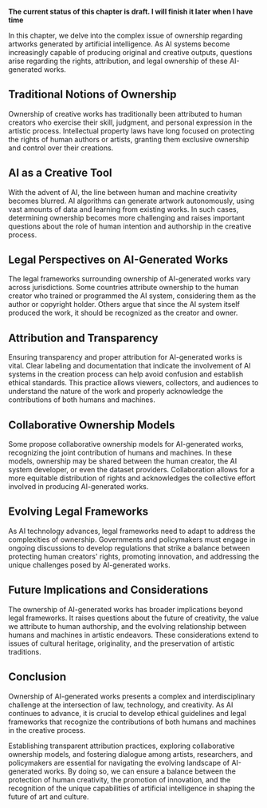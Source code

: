 **The current status of this chapter is draft. I will finish it later when I have time**

In this chapter, we delve into the complex issue of ownership regarding artworks generated by artificial intelligence. As AI systems become increasingly capable of producing original and creative outputs, questions arise regarding the rights, attribution, and legal ownership of these AI-generated works.

Traditional Notions of Ownership
--------------------------------

Ownership of creative works has traditionally been attributed to human creators who exercise their skill, judgment, and personal expression in the artistic process. Intellectual property laws have long focused on protecting the rights of human authors or artists, granting them exclusive ownership and control over their creations.

AI as a Creative Tool
---------------------

With the advent of AI, the line between human and machine creativity becomes blurred. AI algorithms can generate artwork autonomously, using vast amounts of data and learning from existing works. In such cases, determining ownership becomes more challenging and raises important questions about the role of human intention and authorship in the creative process.

Legal Perspectives on AI-Generated Works
----------------------------------------

The legal frameworks surrounding ownership of AI-generated works vary across jurisdictions. Some countries attribute ownership to the human creator who trained or programmed the AI system, considering them as the author or copyright holder. Others argue that since the AI system itself produced the work, it should be recognized as the creator and owner.

Attribution and Transparency
----------------------------

Ensuring transparency and proper attribution for AI-generated works is vital. Clear labeling and documentation that indicate the involvement of AI systems in the creation process can help avoid confusion and establish ethical standards. This practice allows viewers, collectors, and audiences to understand the nature of the work and properly acknowledge the contributions of both humans and machines.

Collaborative Ownership Models
------------------------------

Some propose collaborative ownership models for AI-generated works, recognizing the joint contribution of humans and machines. In these models, ownership may be shared between the human creator, the AI system developer, or even the dataset providers. Collaboration allows for a more equitable distribution of rights and acknowledges the collective effort involved in producing AI-generated works.

Evolving Legal Frameworks
-------------------------

As AI technology advances, legal frameworks need to adapt to address the complexities of ownership. Governments and policymakers must engage in ongoing discussions to develop regulations that strike a balance between protecting human creators' rights, promoting innovation, and addressing the unique challenges posed by AI-generated works.

Future Implications and Considerations
--------------------------------------

The ownership of AI-generated works has broader implications beyond legal frameworks. It raises questions about the future of creativity, the value we attribute to human authorship, and the evolving relationship between humans and machines in artistic endeavors. These considerations extend to issues of cultural heritage, originality, and the preservation of artistic traditions.

Conclusion
----------

Ownership of AI-generated works presents a complex and interdisciplinary challenge at the intersection of law, technology, and creativity. As AI continues to advance, it is crucial to develop ethical guidelines and legal frameworks that recognize the contributions of both humans and machines in the creative process.

Establishing transparent attribution practices, exploring collaborative ownership models, and fostering dialogue among artists, researchers, and policymakers are essential for navigating the evolving landscape of AI-generated works. By doing so, we can ensure a balance between the protection of human creativity, the promotion of innovation, and the recognition of the unique capabilities of artificial intelligence in shaping the future of art and culture.
